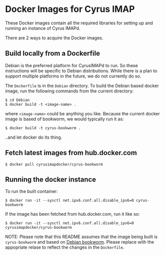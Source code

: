 # Docker Images for Cyrus IMAP

These Docker images contain all the required libraries for setting up and running an instance of Cyrus IMAPd.

There are 2 ways to acquire the Docker images.

## Build locally from a Dockerfile

Debian is the preferred platform for CyrusIMAPd to run. So these
instructions will be specific to Debian distributions. While there is
a plan to support multiple platforms in the future, we do not
currently do so.

The `Dockerfile` is in the `Debian` directory. To build the Debian
based docker image, run the following commands from the current
directory:

```
$ cd Debian
$ docker build -t <image-name> .
```

where `<image-name>` could be anything you like. Because the current
docker image is based of bookworm, we would typically run it as:

```
$ docker build -t cyrus-bookworm .
```

..and let docker do its thing.

## Fetch latest images from hub.docker.com

```
$ docker pull cyrusimapdocker/cyrus-bookworm
```


## Running the docker instance

To run the built container:


```
$ docker run -it --sysctl net.ipv6.conf.all.disable_ipv6=0 cyrus-bookworm
```

If the image has been fetched from hub.docker.com, run it like so:

```
$ docker run -it --sysctl net.ipv6.conf.all.disable_ipv6=0 cyrusimapdocker/cyrus-bookworm

```

NOTE: Please note that this README assumes that the image being built
is `cyrus-bookworm` and based on [Debian
bookworm](https://www.debian.org/releases/bookworm/). Please replace with
the appopriate relase to reflect the changes in the `Dockerfile`.
